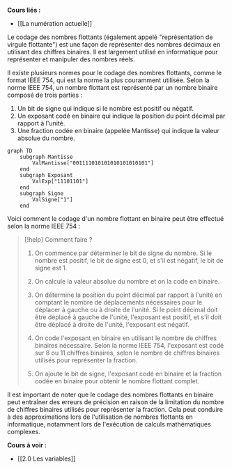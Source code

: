 **Cours liés :**
- [[La numération actuelle]]

Le codage des nombres flottants (également appelé "représentation de virgule flottante") est une façon de représenter des nombres décimaux en utilisant des chiffres binaires. Il est largement utilisé en informatique pour représenter et manipuler des nombres réels.

Il existe plusieurs normes pour le codage des nombres flottants, comme le format IEEE 754, qui est la norme la plus couramment utilisée. Selon la norme IEEE 754, un nombre flottant est représenté par un nombre binaire composé de trois parties :

1.  Un bit de signe qui indique si le nombre est positif ou négatif.
2.  Un exposant codé en binaire qui indique la position du point décimal par rapport à l'unité.
3.  Une fraction codée en binaire (appelée Mantisse) qui indique la valeur absolue du nombre.

```mermaid
graph TD
	subgraph Mantisse
		ValMantisse["001111010101010101010101"]
	end
	subgraph Exposant
		ValExp["11101101"]
	end
	subgraph Signe
		ValSigne["1"]
	end
```

Voici comment le codage d'un nombre flottant en binaire peut être effectué selon la norme IEEE 754 :

>[!help] Comment faire ? 
> 
>1.  On commence par déterminer le bit de signe du nombre. Si le nombre est positif, le bit de signe est 0, et s'il est négatif, le bit de signe est 1. 
>   
> 2.  On calcule la valeur absolue du nombre et on la code en binaire.
> 3.  On détermine la position du point décimal par rapport à l'unité en comptant le nombre de déplacements nécessaires pour le déplacer à gauche ou à droite de l'unité. Si le point décimal doit être déplacé à gauche de l'unité, l'exposant est positif, et s'il doit être déplacé à droite de l'unité, l'exposant est négatif.
> 4.  On code l'exposant en binaire en utilisant le nombre de chiffres binaires nécessaire. Selon la norme IEEE 754, l'exposant est codé sur 8 ou 11 chiffres binaires, selon le nombre de chiffres binaires utilisés pour représenter la fraction.
> 5.  On ajoute le bit de signe, l'exposant codé en binaire et la fraction codée en binaire pour obtenir le nombre flottant complet.

Il est important de noter que le codage des nombres flottants en binaire peut entraîner des erreurs de précision en raison de la limitation du nombre de chiffres binaires utilisés pour représenter la fraction. Cela peut conduire à des approximations lors de l'utilisation de nombres flottants en informatique, notamment lors de l'exécution de calculs mathématiques complexes.

**Cours à voir :**
- [[2.0 Les variables]]